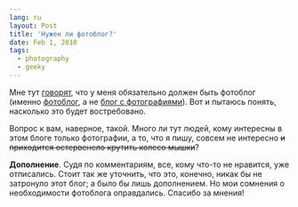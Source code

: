 ```yaml
---
lang: ru
layout: Post
title: 'Нужен ли фотоблог?'
date: Feb 1, 2010
tags:
  - photography
  - geeky
---
```


Мне тут [говорят](http://kovenkin.com/blog/2010/01/rosbest2009/#comments), что у меня обязательно должен быть фотоблог (именно [фотоблог](http://kovenkin.com/ 'Пример фотоблога'), а не [блог с фотографиями](http://kovenkin.com/blog/ 'Пример обычного блога')). Вот и пытаюсь понять, насколько это будет востребовано.

Вопрос к вам, наверное, такой. Много ли тут людей, кому интересны в этом блоге только фотографии, а то, что я пишу, совсем не интересно ~~и приходится остервенело крутить колесо мышки~~?

**Дополнение**. Судя по комментариям, все, кому что-то не нравится, уже отписались. Стоит так же уточнить, что это, конечно, никак бы не затронуло этот блог; а было бы лишь дополнением. Но мои сомнения о необходимости фотоблога оправдались. Спасибо за мнения!

